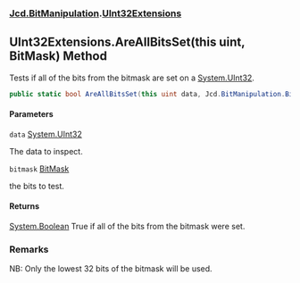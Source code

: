 ### [Jcd.BitManipulation](Jcd.BitManipulation.md 'Jcd.BitManipulation').[UInt32Extensions](Jcd.BitManipulation.UInt32Extensions.md 'Jcd.BitManipulation.UInt32Extensions')

## UInt32Extensions.AreAllBitsSet(this uint, BitMask) Method

Tests if all of the bits from the bitmask are set on
a [System.UInt32](https://docs.microsoft.com/en-us/dotnet/api/System.UInt32 'System.UInt32').

```csharp
public static bool AreAllBitsSet(this uint data, Jcd.BitManipulation.BitMask bitmask);
```
#### Parameters

<a name='Jcd.BitManipulation.UInt32Extensions.AreAllBitsSet(thisuint,Jcd.BitManipulation.BitMask).data'></a>

`data` [System.UInt32](https://docs.microsoft.com/en-us/dotnet/api/System.UInt32 'System.UInt32')

The data to inspect.

<a name='Jcd.BitManipulation.UInt32Extensions.AreAllBitsSet(thisuint,Jcd.BitManipulation.BitMask).bitmask'></a>

`bitmask` [BitMask](Jcd.BitManipulation.BitMask.md 'Jcd.BitManipulation.BitMask')

the bits to test.

#### Returns
[System.Boolean](https://docs.microsoft.com/en-us/dotnet/api/System.Boolean 'System.Boolean')
True if all of the bits from the bitmask were set.

### Remarks
NB: Only the lowest 32 bits of the bitmask will be used.